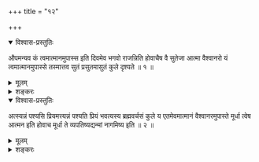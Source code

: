 +++
title = "१२"

+++

<details open><summary>विश्वास-प्रस्तुतिः</summary>

औपमन्यव कं त्वमात्मानमुपास्स इति दिवमेव भगवो राजन्निति होवाचैष वै सुतेजा
आत्मा वैश्वानरो यं त्वमात्मानमुपास्से तस्मात्तव सुतं प्रसुतमासुतं कुले
दृश्यते ॥ १ ॥
</details>

<details><summary>मूलम्</summary>

औपमन्यव कं त्वमात्मानमुपास्स इति दिवमेव भगवो राजन्निति होवाचैष वै सुतेजा
आत्मा वैश्वानरो यं त्वमात्मानमुपास्से तस्मात्तव सुतं प्रसुतमासुतं कुले
दृश्यते ॥ १ ॥
</details>

<details><summary>शङ्करः</summary>

स कथमुवाचेति, आह — औपमन्यव हे कम् आत्मानं वैश्वानरं त्वमुपास्से इति
पप्रच्छ । नन्वयमन्यायः — आचार्यः सन् शिष्यं पृच्छतीति । नैष
दोषः, ‘यद्वेत्थ तेन मोपसीद ततस्त ऊर्ध्वं वक्ष्यामि’ (छा. उ. ७ ।
१ । १) इति न्यायदर्शनात् । अन्यत्राप्याचार्यस्य अप्रतिभावनवति
शिष्ये प्रतिभोत्पादनार्थः प्रश्नो दृष्टोऽजातशत्रोः, ‘क्वैष
तदाभूत्कुत एतदागात्’ (बृ. उ. २ । १ । १६) इति । दिवमेव द्युलोकमेव
वैश्वानरमुपासे भगवो राजन् इति ह उवाच । एष वै सुतेजाः शोभनं तेजो
यस्य सोऽयं सुतेजा इति प्रसिद्धो वैश्वानर आत्मा, आत्मनः अवयवभूतत्वात् ।
यं त्वम् आत्मानम् आत्मैकदेशम् उपास्से, तस्मात् सुतेजसो वैश्वानरस्य
उपासनात् तव सुतमभिषुतं सोमरूपं कर्मणि प्रसुतं प्रकर्षेण च
सुतम् आसुतं च अहर्गणादिषु तव कुले दृश्यते ; अतीव
कर्मिणस्त्वत्कुलीना इत्यर्थः ॥
</details>

<details open><summary>विश्वास-प्रस्तुतिः</summary>

अत्स्यन्नं पश्यसि प्रियमत्त्यन्नं पश्यति प्रियं भवत्यस्य ब्रह्मवर्चसं
कुले य एतमेवमात्मानं वैश्वानरमुपास्ते मूर्धा त्वेष आत्मन इति होवाच
मूर्धा ते व्यपतिष्यद्यन्मां नागमिष्य इति ॥ २ ॥
</details>

<details><summary>मूलम्</summary>

अत्स्यन्नं पश्यसि प्रियमत्त्यन्नं पश्यति प्रियं भवत्यस्य ब्रह्मवर्चसं
कुले य एतमेवमात्मानं वैश्वानरमुपास्ते मूर्धा त्वेष आत्मन इति होवाच
मूर्धा ते व्यपतिष्यद्यन्मां नागमिष्य इति ॥ २ ॥
</details>

<details><summary>शङ्करः</summary>

अत्स्यन्नं दीप्ताग्निः सन् पश्यसि च पुत्रपौत्रादि प्रियमिष्टम् ।
अन्योऽप्यत्त्यन्नं पश्यति च प्रियं भवत्यस्य सुतं
प्रसुतमासुतमित्यादि कर्मित्वं ब्रह्मवर्चसं कुले, यः
कश्चित् एतं यथोक्तम् एवं वैश्वानरमुपास्ते । मूर्धा त्वात्मनो
वैश्वानरस्य एष न समस्तो वैश्वानरः । अतः समस्तबुद्ध्या
वैश्वानरस्योपासनात् मूर्धा शिरस्ते
विपरीतग्राहिणो व्यपतिष्यत् विपतितमभविष्यत् यत् यदि मां
नागतोऽभविष्यः । साध्वकार्षीः यन्मामागतोऽसीत्यभिप्रायः ॥

इति द्वादशखण्डभाष्यम् ॥
</details>

